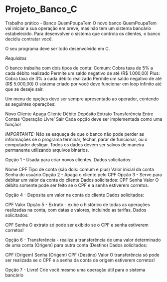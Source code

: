 # Projeto_Banco_C

Trabalho prático - Banco QuemPoupaTem
O novo banco QuemPoupaTem vai iniciar a sua operação em breve, mas não tem um sistema bancário estabelecido. Para desenvolver o sistema que controla os clientes, o banco decidiu contratar você.

O seu programa deve ser todo desenvolvido em C.

*Requisitos*

O banco trabalha com dois tipos de conta:
Comum:
Cobra taxa de 5% a cada débito realizado
Permite um saldo negativo de até (R$ 1.000,00)
Plus:
Cobra taxa de 3% a cada débito realizado
Permite um saldo negativo de até (R$ 5.000,00)
O sistema criado por você deve funcionar em loop infinito até que se deseje sair.

Um menu de opções deve ser sempre apresentado ao operador, contendo as seguintes operações:

Novo Cliente
Apaga Cliente
Débito
Depósito
Extrato
Transferência Entre Contas
‘Operação Livre’
Sair
Cada opção deve ser implementada como uma função!

*IMPORTANTE:* Não se esqueça de que o banco não pode perder as informações se o programa terminar, fechar, parar de funcionar, ou o computador desligar. Todos os dados devem ser salvos de maneira permanente utilizando arquivos binários.

Opção 1 - Usada para criar novos clientes.
Dados solicitados:

Nome
CPF
Tipo de conta (são dois: comum e plus)
Valor inicial da conta
Senha do usuário
Opção 2 - Apaga o cliente pelo CPF
Opção 3 - Serve para debitar um valor da conta do cliente
Dados solicitados:
CPF
Senha
Valor
O débito somente pode ser feito se o CPF e a senha estiverem corretos.

Opção 4 - Deposita um valor na conta do cliente
Dados solicitados:

CPF
Valor
Opção 5 - Extrato - exibe o histórico de todas as operações realizadas na conta, com datas e valores, incluindo as tarifas.
Dados solicitados:

CPF
Senha
O extrato só pode ser exibido se o CPF e senha estiverem corretos!

Opção 6 - Transferência - realiza a transferência de uma valor determinado de uma conta (Origem) para outra conta (Destino)
Dados solicitados:

CPF (Origem)
Senha (Origem)
CPF (Destino)
Valor
O transferência só pode ser realizada se o CPF e a senha da conta de origem estiverem corretos!

Opção 7 - Livre!
Crie você mesmo uma operação útil para o sistema bancário
